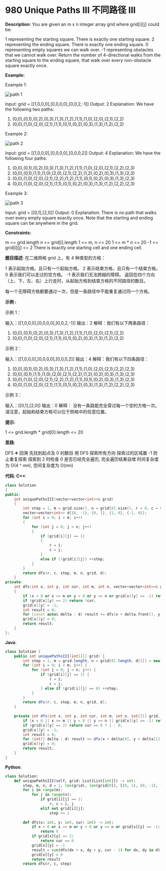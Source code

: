 # 980 Unique Paths III 不同路径 III

__Description__:
You are given an m x n integer array grid where grid[i][j] could be:

1 representing the starting square. There is exactly one starting square.
2 representing the ending square. There is exactly one ending square.
0 representing empty squares we can walk over.
-1 representing obstacles that we cannot walk over.
Return the number of 4-directional walks from the starting square to the ending square, that walk over every non-obstacle square exactly once.

__Example:__

Example 1:

![path 1](https://assets.leetcode.com/uploads/2021/08/02/lc-unique1.jpg)

Input: grid = [[1,0,0,0],[0,0,0,0],[0,0,2,-1]]
Output: 2
Explanation: We have the following two paths:

1. (0,0),(0,1),(0,2),(0,3),(1,3),(1,2),(1,1),(1,0),(2,0),(2,1),(2,2)
2. (0,0),(1,0),(2,0),(2,1),(1,1),(0,1),(0,2),(0,3),(1,3),(1,2),(2,2)

Example 2:

![path 2](https://assets.leetcode.com/uploads/2021/08/02/lc-unique2.jpg)

Input: grid = [[1,0,0,0],[0,0,0,0],[0,0,0,2]]
Output: 4
Explanation: We have the following four paths:

1. (0,0),(0,1),(0,2),(0,3),(1,3),(1,2),(1,1),(1,0),(2,0),(2,1),(2,2),(2,3)
2. (0,0),(0,1),(1,1),(1,0),(2,0),(2,1),(2,2),(1,2),(0,2),(0,3),(1,3),(2,3)
3. (0,0),(1,0),(2,0),(2,1),(2,2),(1,2),(1,1),(0,1),(0,2),(0,3),(1,3),(2,3)
4. (0,0),(1,0),(2,0),(2,1),(1,1),(0,1),(0,2),(0,3),(1,3),(1,2),(2,2),(2,3)

Example 3:

![path 3](https://assets.leetcode.com/uploads/2021/08/02/lc-unique3-.jpg)

Input: grid = [[0,1],[2,0]]
Output: 0
Explanation: There is no path that walks over every empty square exactly once.
Note that the starting and ending square can be anywhere in the grid.

__Constraints:__

m == grid.length
n == grid[i].length
1 <= m, n <= 20
1 <= m * n <= 20
-1 <= grid[i][j] <= 2
There is exactly one starting cell and one ending cell.

__题目描述__:
在二维网格 grid 上，有 4 种类型的方格：

1 表示起始方格。且只有一个起始方格。
2 表示结束方格，且只有一个结束方格。
0 表示我们可以走过的空方格。
-1 表示我们无法跨越的障碍。
返回在四个方向（上、下、左、右）上行走时，从起始方格到结束方格的不同路径的数目。

每一个无障碍方格都要通过一次，但是一条路径中不能重复通过同一个方格。

__示例 :__

示例 1：

输入：[[1,0,0,0],[0,0,0,0],[0,0,2,-1]]
输出：2
解释：我们有以下两条路径：

1. (0,0),(0,1),(0,2),(0,3),(1,3),(1,2),(1,1),(1,0),(2,0),(2,1),(2,2)
2. (0,0),(1,0),(2,0),(2,1),(1,1),(0,1),(0,2),(0,3),(1,3),(1,2),(2,2)

示例 2：

输入：[[1,0,0,0],[0,0,0,0],[0,0,0,2]]
输出：4
解释：我们有以下四条路径：

1. (0,0),(0,1),(0,2),(0,3),(1,3),(1,2),(1,1),(1,0),(2,0),(2,1),(2,2),(2,3)
2. (0,0),(0,1),(1,1),(1,0),(2,0),(2,1),(2,2),(1,2),(0,2),(0,3),(1,3),(2,3)
3. (0,0),(1,0),(2,0),(2,1),(2,2),(1,2),(1,1),(0,1),(0,2),(0,3),(1,3),(2,3)
4. (0,0),(1,0),(2,0),(2,1),(1,1),(0,1),(0,2),(0,3),(1,3),(1,2),(2,2),(2,3)

示例 3：

输入：[[0,1],[2,0]]
输出：0
解释：
没有一条路能完全穿过每一个空的方格一次。
请注意，起始和结束方格可以位于网格中的任意位置。

__提示:__

1 <= grid.length * grid[0].length <= 20

__思路__:

DFS ➕ 回溯
先找到起点及 0 的数目
用 DFS 探索所有方向
探索过的区域置 -1 防止重复探索
探索到 2 时检查 0 是否已经完全遍历, 完全遍历结果自增
时间复杂度为 O(4 ^ mn), 空间复杂度为 O(mn)

__代码__:
__C++__:

```C++
class Solution 
{
public:
    int uniquePathsIII(vector<vector<int>>& grid) 
    {
        int step = 1, m = grid.size(), n = grid[0].size(), r = 0, c = 0;
        vector<vector<int>> d{{0, -1}, {0, 1}, {1, 0}, {-1, 0}};
        for (int i = 0; i < m; i++) 
        {
            for (int j = 0; j < n; j++) 
            {
                if (grid[i][j] == 1) 
                {
                    r = i;
                    c = j;
                } 
                else if (!grid[i][j]) ++step;
            }
        }
        return dfs(r, c, step, m, n, grid, d);
    }
private:
    int dfs(int x, int y, int cur, int m, int n, vector<vector<int>>& grid, vector<vector<int>>& d) 
    {
        if (x < 0 or x >= m or y < 0 or y >= n or grid[x][y] == -1) return 0;
        if (grid[x][y] == 2) return !cur;
        grid[x][y] = -1;
        int result = 0;
        for (const auto& delta : d) result += dfs(x + delta.front(), y + delta.back(), cur - 1, m, n, grid, d);
        grid[x][y] = 0;
        return result;
    }
};
```

__Java__:

```Java
class Solution {
    public int uniquePathsIII(int[][] grid) {
        int step = 1, m = grid.length, n = grid[0].length, d[][] = new int[][]{{0, -1}, {0, 1}, {1, 0}, {-1, 0}}, r = 0, c = 0;
        for (int i = 0; i < m; i++) {
            for (int j = 0; j < n; j++) {
                if (grid[i][j] == 1) {
                    r = i;
                    c = j;
                } else if (grid[i][j] == 0) ++step;
            }
        }
        return dfs(r, c, step, m, n, grid, d);
    }
    
    private int dfs(int x, int y, int cur, int m, int n, int[][] grid, int[][] d) {
        if (x < 0 || x >= m || y < 0 || y >= n || grid[x][y] == -1) return 0;
        if (grid[x][y] == 2) return cur == 0 ? 1 : 0;
        grid[x][y] = -1;
        int result = 0;
        for (int[] delta : d) result += dfs(x + delta[0], y + delta[1], cur - 1, m, n, grid, d);
        grid[x][y] = 0;
        return result;
    }
}
```

__Python__:

```Python
class Solution:
    def uniquePathsIII(self, grid: List[List[int]]) -> int:
        step, m, n, d = 1, len(grid), len(grid[0]), [(0, 1), (0, -1), (1, 0), (-1, 0)]
        for i in range(m):
            for j in range(n):
                if grid[i][j] == 1:
                    r, c = i, j
                elif not grid[i][j]:
                    step += 1
        
        def dfs(x: int, y: int, cur: int) -> int:
            if x < 0 or x >= m or y < 0 or y >= n or grid[x][y] == -1:
                return 0
            if grid[x][y] == 2:
                return cur == 0
            grid[x][y] = -1
            result = sum(dfs(dx + x, dy + y, cur - 1) for dx, dy in d)
            grid[x][y] = 0
            return result
        return dfs(r, c, step)
```
